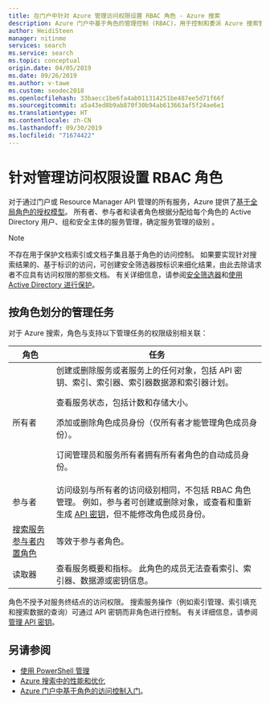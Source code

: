```yaml
---
title: 在门户中针对 Azure 管理访问权限设置 RBAC 角色 - Azure 搜索
description: Azure 门户中基于角色的管理控制 (RBAC)，用于控制和委派 Azure 搜索管理的管理任务。
author: HeidiSteen
manager: nitinme
services: search
ms.service: search
ms.topic: conceptual
origin.date: 04/05/2019
ms.date: 09/26/2019
ms.author: v-tawe
ms.custom: seodec2018
ms.openlocfilehash: 33baecc1be6fa4ab011314251be487ee5d71f66f
ms.sourcegitcommit: a5a43ed8b9ab870f30b94ab613663af5f24ae6e1
ms.translationtype: HT
ms.contentlocale: zh-CN
ms.lasthandoff: 09/30/2019
ms.locfileid: "71674422"
---
```

# <a name="set-rbac-roles-for-administrative-access"></a>针对管理访问权限设置 RBAC 角色

对于通过门户或 Resource Manager API 管理的所有服务，Azure 提供了[基于全局角色的授权模型](../role-based-access-control/role-assignments-portal.md)。 所有者、参与者和读者角色根据分配给每个角色的 Active Directory 用户、组和安全主体的服务管理，确定服务管理的级别  。 

> [!Note]
> 不存在用于保护文档索引或文档子集且基于角色的访问控制。 如果要实现针对搜索结果的、基于标识的访问，可创建安全筛选器按标识来细化结果，由此去除请求者不应具有访问权限的那些文档。 有关详细信息，请参阅[安全筛选器](search-security-trimming-for-azure-search.md)和[使用 Active Directory 进行保护](search-security-trimming-for-azure-search-with-aad.md)。

## <a name="management-tasks-by-role"></a>按角色划分的管理任务

对于 Azure 搜索，角色与支持以下管理任务的权限级别相关联：

| 角色 | 任务 |
| --- | --- |
| 所有者 |创建或删除服务或者服务上的任何对象，包括 API 密钥、索引、索引器、索引器数据源和索引器计划。<p>查看服务状态，包括计数和存储大小。<p>添加或删除角色成员身份（仅所有者才能管理角色成员身份）。<p>订阅管理员和服务所有者拥有所有者角色的自动成员身份。 |
| 参与者 |访问级别与所有者的访问级别相同，不包括 RBAC 角色管理。 例如，参与者可创建或删除对象，或查看和重新生成 [API 密钥](search-security-api-keys.md)，但不能修改角色成员身份。 |
| [搜索服务参与者内置角色](https://docs.azure.cn/role-based-access-control/built-in-roles#search-service-contributor) | 等效于参与者角色。 |
| 读取器 |查看服务概要和指标。 此角色的成员无法查看索引、索引器、数据源或密钥信息。  |

角色不授予对服务终结点的访问权限。 搜索服务操作（例如索引管理、索引填充和搜索数据的查询）可通过 API 密钥而非角色进行控制。 有关详细信息，请参阅[管理 API 密钥](search-security-api-keys.md)。

## <a name="see-also"></a>另请参阅

+ [使用 PowerShell 管理](search-manage-powershell.md) 
+ [Azure 搜索中的性能和优化](search-performance-optimization.md)
+ [Azure 门户中基于角色的访问控制入门](../role-based-access-control/overview.md)。